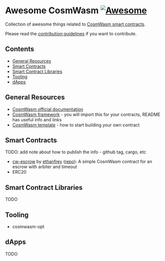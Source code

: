 # Awesome CosmWasm [![Awesome](https://awesome.re/badge.svg)](https://awesome.re)

Collection of awesome things related to [CosmWasm smart contracts](https://www.cosmwasm.com).

Please read the [contribution guidelines](CONTRIBUTING.md) if you want to contribute.

## Contents

- [General Resources](#general-resources)
- [Smart Contracts](#smart-contracts)
- [Smart Contract Libraries](#smart-contract-libraries)
- [Tooling](#tooling)
- [dApps](#dapps)

## General Resources

- [CosmWasm official documentation](https://www.cosmwasm.com)
- [CosmWasm framework](https://github.com/confio/cosmwasm) - you will import this for your contracts, README has useful info and links
- [CosmWasm template](https://github.com/confio/cosmwasm-template) - how to start building your own contract

## Smart Contracts

TODO: add note about how to publish the info - github tag, cargo, etc

- [cw-escrow](https://crates.io/crates/cw-escrow) by [ethanfrey](https://github.com/ethanfrey) ([repo](https://github.com/confio/cosmwasm-examples/tree/master/escrow)): A simple CosmWasm contract for an escrow with arbiter and timeout
- ERC20

## Smart Contract Libraries

TODO

## Tooling

- cosmwasm-opt

## dApps

TODO
